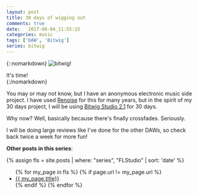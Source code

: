 ```yaml
---
layout: post
title: 30 days of wigging out
comments: true
date:   2017-06-04_11:55:15 
categories: music
tags: ['DAW', 'Bitwig']
series: bitwig
---
```


{::nomarkdown}
  <img src="/assets/Bitwig/Logo.png" alt="bitwig!">
  <div class="image-caption">It's time!</div>
{:/nomarkdown}

You may or may not know, but I have an anonymous electronic music side project. I have used [Renoise](http://www.renoise.com) for this for many years, but in the spirit of my 30 days project, I will be using [Bitwig Studio 2.1](https://www.bitwig.com/en/home.html) for 30 days.

Why now? Well, basically because there's finally crossfades. Seriously.

I will be doing large reviews like I've done for the other DAWs, so check back twice a week for more fun!


**Other posts in this series**:

{% assign fls = site.posts | where: "series", "FLStudio" | sort: 'date' %}
<ul>
{% for my_page in fls %} 
    {% if page.url != my_page.url  %}
        <li><a class="page-link" href="{{ my_page.url | prepend: site.baseurl }}">{{ my_page.title}}</a></li>
    {% endif %}
{% endfor %}
</ul>
